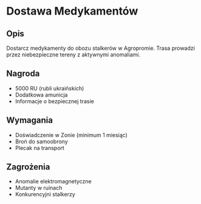 # Dostawa Medykamentów

## Opis
Dostarcz medykamenty do obozu stalkerów w Agropromie. Trasa prowadzi przez niebezpieczne tereny z aktywnymi anomaliami.

## Nagroda
- 5000 RU (rubli ukraińskich)
- Dodatkowa amunicja
- Informacje o bezpiecznej trasie

## Wymagania
- Doświadczenie w Zonie (minimum 1 miesiąc)
- Broń do samoobrony
- Plecak na transport

## Zagrożenia
- Anomalie elektromagnetyczne
- Mutanty w ruinach
- Konkurencyjni stalkerzy